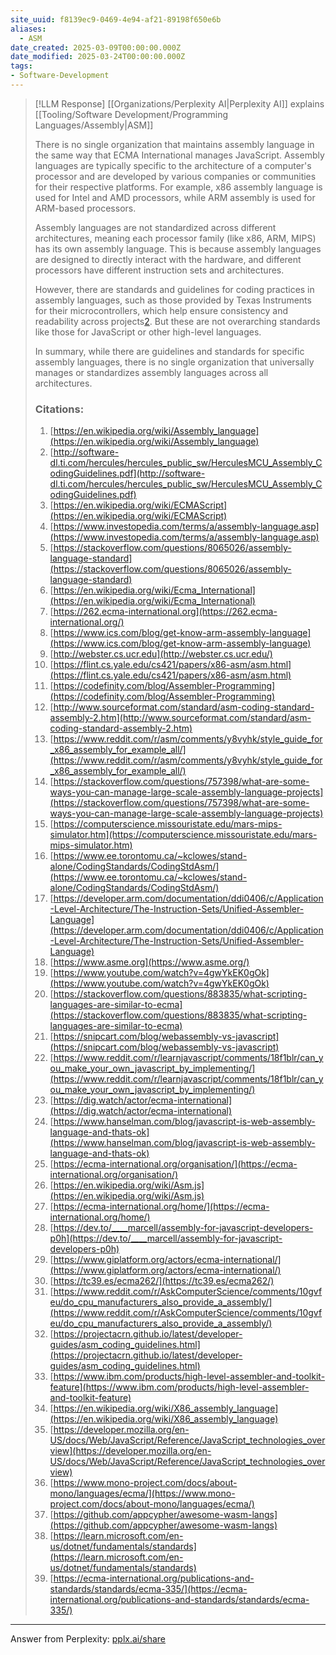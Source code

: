 ```yaml
---
site_uuid: f8139ec9-0469-4e94-af21-89198f650e6b
aliases:
  - ASM
date_created: 2025-03-09T00:00:00.000Z
date_modified: 2025-03-24T00:00:00.000Z
tags:
- Software-Development
---
```



> [!LLM Response] [[Organizations/Perplexity AI|Perplexity AI]] explains [[Tooling/Software Development/Programming Languages/Assembly|ASM]]
> 
> There is no single organization that maintains assembly language in the same way that ECMA International manages JavaScript. Assembly languages are typically specific to the architecture of a computer's processor and are developed by various companies or communities for their respective platforms. For example, x86 assembly language is used for Intel and AMD processors, while ARM assembly is used for ARM-based processors.
> 
> Assembly languages are not standardized across different architectures, meaning each processor family (like x86, ARM, MIPS) has its own assembly language. This is because assembly languages are designed to directly interact with the hardware, and different processors have different instruction sets and architectures.
> 
> However, there are standards and guidelines for coding practices in assembly languages, such as those provided by Texas Instruments for their microcontrollers, which help ensure consistency and readability across projects[2](http://software-dl.ti.com/hercules/hercules_public_sw/HerculesMCU_Assembly_CodingGuidelines.pdf). But these are not overarching standards like those for JavaScript or other high-level languages.
> 
> In summary, while there are guidelines and standards for specific assembly languages, there is no single organization that universally manages or standardizes assembly languages across all architectures.
> 
> ### Citations:
> 
> 1. [https://en.wikipedia.org/wiki/Assembly_language](https://en.wikipedia.org/wiki/Assembly_language)
> 2. [http://software-dl.ti.com/hercules/hercules_public_sw/HerculesMCU_Assembly_CodingGuidelines.pdf](http://software-dl.ti.com/hercules/hercules_public_sw/HerculesMCU_Assembly_CodingGuidelines.pdf)
> 3. [https://en.wikipedia.org/wiki/ECMAScript](https://en.wikipedia.org/wiki/ECMAScript)
> 4. [https://www.investopedia.com/terms/a/assembly-language.asp](https://www.investopedia.com/terms/a/assembly-language.asp)
> 5. [https://stackoverflow.com/questions/8065026/assembly-language-standard](https://stackoverflow.com/questions/8065026/assembly-language-standard)
> 6. [https://en.wikipedia.org/wiki/Ecma_International](https://en.wikipedia.org/wiki/Ecma_International)
> 7. [https://262.ecma-international.org](https://262.ecma-international.org/)
> 8. [https://www.ics.com/blog/get-know-arm-assembly-language](https://www.ics.com/blog/get-know-arm-assembly-language)
> 9. [http://webster.cs.ucr.edu](http://webster.cs.ucr.edu/)
> 10. [https://flint.cs.yale.edu/cs421/papers/x86-asm/asm.html](https://flint.cs.yale.edu/cs421/papers/x86-asm/asm.html)
> 11. [https://codefinity.com/blog/Assembler-Programming](https://codefinity.com/blog/Assembler-Programming)
> 12. [http://www.sourceformat.com/standard/asm-coding-standard-assembly-2.htm](http://www.sourceformat.com/standard/asm-coding-standard-assembly-2.htm)
> 13. [https://www.reddit.com/r/asm/comments/y8vyhk/style_guide_for_x86_assembly_for_example_all/](https://www.reddit.com/r/asm/comments/y8vyhk/style_guide_for_x86_assembly_for_example_all/)
> 14. [https://stackoverflow.com/questions/757398/what-are-some-ways-you-can-manage-large-scale-assembly-language-projects](https://stackoverflow.com/questions/757398/what-are-some-ways-you-can-manage-large-scale-assembly-language-projects)
> 15. [https://computerscience.missouristate.edu/mars-mips-simulator.htm](https://computerscience.missouristate.edu/mars-mips-simulator.htm)
> 16. [https://www.ee.torontomu.ca/~kclowes/stand-alone/CodingStandards/CodingStdAsm/](https://www.ee.torontomu.ca/~kclowes/stand-alone/CodingStandards/CodingStdAsm/)
> 17. [https://developer.arm.com/documentation/ddi0406/c/Application-Level-Architecture/The-Instruction-Sets/Unified-Assembler-Language](https://developer.arm.com/documentation/ddi0406/c/Application-Level-Architecture/The-Instruction-Sets/Unified-Assembler-Language)
> 18. [https://www.asme.org](https://www.asme.org/)
> 19. [https://www.youtube.com/watch?v=4gwYkEK0gOk](https://www.youtube.com/watch?v=4gwYkEK0gOk)
> 20. [https://stackoverflow.com/questions/883835/what-scripting-languages-are-similar-to-ecma](https://stackoverflow.com/questions/883835/what-scripting-languages-are-similar-to-ecma)
> 21. [https://snipcart.com/blog/webassembly-vs-javascript](https://snipcart.com/blog/webassembly-vs-javascript)
> 22. [https://www.reddit.com/r/learnjavascript/comments/18f1blr/can_you_make_your_own_javascript_by_implementing/](https://www.reddit.com/r/learnjavascript/comments/18f1blr/can_you_make_your_own_javascript_by_implementing/)
> 23. [https://dig.watch/actor/ecma-international](https://dig.watch/actor/ecma-international)
> 24. [https://www.hanselman.com/blog/javascript-is-web-assembly-language-and-thats-ok](https://www.hanselman.com/blog/javascript-is-web-assembly-language-and-thats-ok)
> 25. [https://ecma-international.org/organisation/](https://ecma-international.org/organisation/)
> 26. [https://en.wikipedia.org/wiki/Asm.js](https://en.wikipedia.org/wiki/Asm.js)
> 27. [https://ecma-international.org/home/](https://ecma-international.org/home/)
> 28. [https://dev.to/____marcell/assembly-for-javascript-developers-p0h](https://dev.to/____marcell/assembly-for-javascript-developers-p0h)
> 29. [https://www.giplatform.org/actors/ecma-international/](https://www.giplatform.org/actors/ecma-international/)
> 30. [https://tc39.es/ecma262/](https://tc39.es/ecma262/)
> 31. [https://www.reddit.com/r/AskComputerScience/comments/10gvfeu/do_cpu_manufacturers_also_provide_a_assembly/](https://www.reddit.com/r/AskComputerScience/comments/10gvfeu/do_cpu_manufacturers_also_provide_a_assembly/)
> 32. [https://projectacrn.github.io/latest/developer-guides/asm_coding_guidelines.html](https://projectacrn.github.io/latest/developer-guides/asm_coding_guidelines.html)
> 33. [https://www.ibm.com/products/high-level-assembler-and-toolkit-feature](https://www.ibm.com/products/high-level-assembler-and-toolkit-feature)
> 34. [https://en.wikipedia.org/wiki/X86_assembly_language](https://en.wikipedia.org/wiki/X86_assembly_language)
> 35. [https://developer.mozilla.org/en-US/docs/Web/JavaScript/Reference/JavaScript_technologies_overview](https://developer.mozilla.org/en-US/docs/Web/JavaScript/Reference/JavaScript_technologies_overview)
> 36. [https://www.mono-project.com/docs/about-mono/languages/ecma/](https://www.mono-project.com/docs/about-mono/languages/ecma/)
> 37. [https://github.com/appcypher/awesome-wasm-langs](https://github.com/appcypher/awesome-wasm-langs)
> 38. [https://learn.microsoft.com/en-us/dotnet/fundamentals/standards](https://learn.microsoft.com/en-us/dotnet/fundamentals/standards)
> 39. [https://ecma-international.org/publications-and-standards/standards/ecma-335/](https://ecma-international.org/publications-and-standards/standards/ecma-335/)
---


Answer from Perplexity: [pplx.ai/share](https://www.perplexity.ai/search/pplx.ai/share)